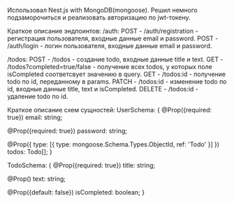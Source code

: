 Использовал Nest.js with MongoDB(mongoose).
Решил немного подзаморочиться и реализовать авторизацию по jwt-токену.

Краткое описание эндпоинтов:
/auth:
POST - /auth/registration - регистрация пользователя, входные данные email и password.
POST - /auth/login - логин пользователя, входные данные email и password.

/todos:
POST - /todos - создание todo, входные данные title и text.
GET - /todos?completed=true/false - получение всех todos, у которых поле isCompleted соответсвует значению в query.
GET - /todos:id - получение todo по id, переданному в params.
PATCH - /todos:id - изменение todo по id, входные данные title, text и isCompleted.
DELETE - /todos:id - удаление todo по id.

Краткое описание схем сущностей:
UserSchema:
{
  @Prop({required: true})
  email: string;

  @Prop({required: true})
  password: string;

  @Prop({ type: [{ type: mongoose.Schema.Types.ObjectId, ref: 'Todo' }] })
  todos: Todo[];
}

TodoSchema:
{
  @Prop({required: true})
  title: string;

  @Prop()
  text: string;

  @Prop({default: false})
  isCompleted: boolean;
}
